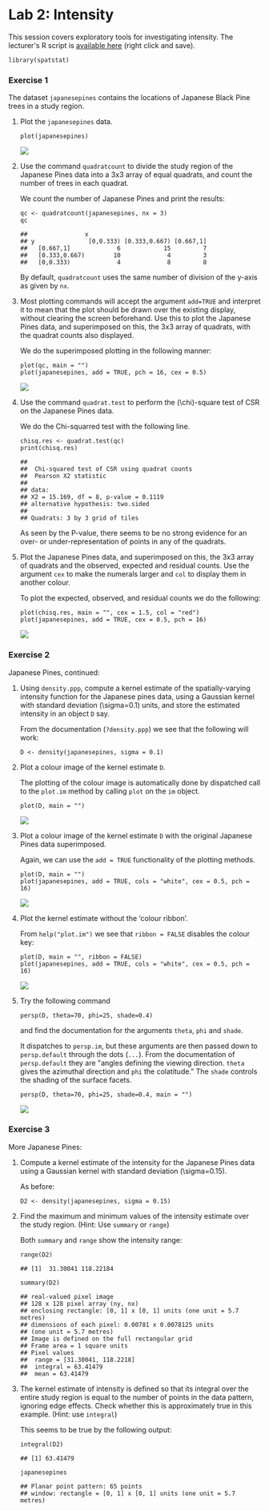 Lab 2: Intensity
================

This session covers exploratory tools for investigating intensity.
The lecturer's R script is [available here](https://raw.githubusercontent.com/spatstat/testWorkshop/master/Scripts/script02.R) (right click and save).

``` {.r}
library(spatstat)
```

### Exercise 1

The dataset `japanesepines` contains the locations of Japanese Black Pine trees in a study region.

1.  Plot the `japanesepines` data.

    ``` {.r}
    plot(japanesepines)
    ```

    ![](/home/rubak/spatstat/testWorkshop/docs/solutions/solution02_files/figure-markdown_github/unnamed-chunk-3-1.png)

2.  Use the command `quadratcount` to divide the study region of the Japanese Pines data into a 3x3 array of equal quadrats, and count the number of trees in each quadrat.

    We count the number of Japanese Pines and print the results:

    ``` {.r}
    qc <- quadratcount(japanesepines, nx = 3)
    qc
    ```

        ##                x
        ## y               [0,0.333) [0.333,0.667) [0.667,1]
        ##   [0.667,1]             6            15         7
        ##   [0.333,0.667)        10             4         3
        ##   [0,0.333)             4             8         8

    By default, `quadratcount` uses the same number of division of the y-axis as given by `nx`.

3.  Most plotting commands will accept the argument `add=TRUE` and interpret it to mean that the plot should be drawn over the existing display, without clearing the screen beforehand. Use this to plot the Japanese Pines data, and superimposed on this, the 3x3 array of quadrats, with the quadrat counts also displayed.

    We do the superimposed plotting in the following manner:

    ``` {.r}
    plot(qc, main = "")
    plot(japanesepines, add = TRUE, pch = 16, cex = 0.5)
    ```

    ![](/home/rubak/spatstat/testWorkshop/docs/solutions/solution02_files/figure-markdown_github/unnamed-chunk-5-1.png)

4.  Use the command `quadrat.test` to perform the \(\chi\)-square test of CSR on the Japanese Pines data.

    We do the Chi-squarred test with the following line.

    ``` {.r}
    chisq.res <- quadrat.test(qc)
    print(chisq.res)
    ```

        ## 
        ##  Chi-squared test of CSR using quadrat counts
        ##  Pearson X2 statistic
        ## 
        ## data:  
        ## X2 = 15.169, df = 8, p-value = 0.1119
        ## alternative hypothesis: two.sided
        ## 
        ## Quadrats: 3 by 3 grid of tiles

    As seen by the P-value, there seems to be no strong evidence for an over- or under-representation of points in any of the quadrats.

5.  Plot the Japanese Pines data, and superimposed on this, the 3x3 array of quadrats and the observed, expected and residual counts. Use the argument `cex` to make the numerals larger and `col` to display them in another colour.

    To plot the expected, observed, and residual counts we do the following:

    ``` {.r}
    plot(chisq.res, main = "", cex = 1.5, col = "red")
    plot(japanesepines, add = TRUE, cex = 0.5, pch = 16)
    ```

    ![](/home/rubak/spatstat/testWorkshop/docs/solutions/solution02_files/figure-markdown_github/unnamed-chunk-7-1.png)

### Exercise 2

Japanese Pines, continued:

1.  Using `density.ppp`, compute a kernel estimate of the spatially-varying intensity function for the Japanese pines data, using a Gaussian kernel with standard deviation \(\sigma=0.1\) units, and store the estimated intensity in an object `D` say.

    From the documentation (`?density.ppp`) we see that the following will work:

    ``` {.r}
    D <- density(japanesepines, sigma = 0.1)
    ```

2.  Plot a colour image of the kernel estimate `D`.

    The plotting of the colour image is automatically done by dispatched call to the `plot.im` method by calling `plot` on the `im` object.

    ``` {.r}
    plot(D, main = "")
    ```

    ![](/home/rubak/spatstat/testWorkshop/docs/solutions/solution02_files/figure-markdown_github/unnamed-chunk-9-1.png)

3.  Plot a colour image of the kernel estimate `D` with the original Japanese Pines data superimposed.

    Again, we can use the `add = TRUE` functionality of the plotting methods.

    ``` {.r}
    plot(D, main = "")
    plot(japanesepines, add = TRUE, cols = "white", cex = 0.5, pch = 16)
    ```

    ![](/home/rubak/spatstat/testWorkshop/docs/solutions/solution02_files/figure-markdown_github/unnamed-chunk-10-1.png)

4.  Plot the kernel estimate without the ‘colour ribbon’.

    From `help("plot.im")` we see that `ribbon = FALSE` disables the colour key:

    ``` {.r}
    plot(D, main = "", ribbon = FALSE)
    plot(japanesepines, add = TRUE, cols = "white", cex = 0.5, pch = 16)
    ```

    ![](/home/rubak/spatstat/testWorkshop/docs/solutions/solution02_files/figure-markdown_github/unnamed-chunk-11-1.png)

5.  Try the following command

    ``` {.r}
    persp(D, theta=70, phi=25, shade=0.4)
    ```

    and find the documentation for the arguments `theta`, `phi` and `shade`.

    It dispatches to `persp.im`, but these arguments are then passed down to `persp.default` through the dots (`...`). From the documentation of `persp.default` they are "angles defining the viewing direction. `theta` gives the azimuthal direction and `phi` the colatitude." The `shade` controls the shading of the surface facets.

    ``` {.r}
    persp(D, theta=70, phi=25, shade=0.4, main = "")
    ```

    ![](/home/rubak/spatstat/testWorkshop/docs/solutions/solution02_files/figure-markdown_github/unnamed-chunk-13-1.png)

### Exercise 3

More Japanese Pines:

1.  Compute a kernel estimate of the intensity for the Japanese Pines data using a Gaussian kernel with standard deviation \(\sigma=0.15\).

    As before:

    ``` {.r}
    D2 <- density(japanesepines, sigma = 0.15)
    ```

2.  Find the maximum and minimum values of the intensity estimate over the study region. (Hint: Use `summary` or `range`)

    Both `summary` and `range` show the intensity range:

    ``` {.r}
    range(D2)
    ```

        ## [1]  31.30041 118.22184

    ``` {.r}
    summary(D2)
    ```

        ## real-valued pixel image
        ## 128 x 128 pixel array (ny, nx)
        ## enclosing rectangle: [0, 1] x [0, 1] units (one unit = 5.7 metres)
        ## dimensions of each pixel: 0.00781 x 0.0078125 units
        ## (one unit = 5.7 metres)
        ## Image is defined on the full rectangular grid
        ## Frame area = 1 square units
        ## Pixel values
        ##  range = [31.30041, 118.2218]
        ##  integral = 63.41479
        ##  mean = 63.41479

3.  The kernel estimate of intensity is defined so that its integral over the entire study region is equal to the number of points in the data pattern, ignoring edge effects. Check whether this is approximately true in this example. (Hint: use `integral`)

    This seems to be true by the following output:

    ``` {.r}
    integral(D2)
    ```

        ## [1] 63.41479

    ``` {.r}
    japanesepines
    ```

        ## Planar point pattern: 65 points
        ## window: rectangle = [0, 1] x [0, 1] units (one unit = 5.7 metres)
